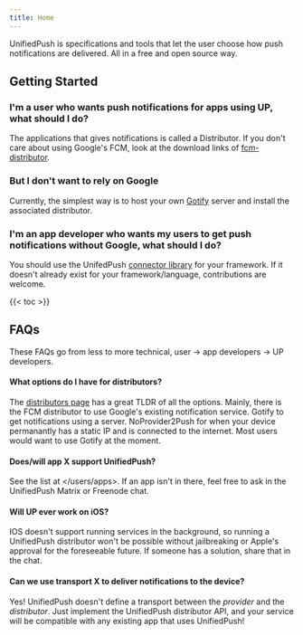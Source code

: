 ```yaml
---
title: Home
---
```


UnifiedPush is specifications and tools that let the user choose how push notifications are delivered. All in a free and open source way.

## Getting Started

### I'm a user who wants push notifications for apps using UP, what should I do?

The applications that gives notifications is called a Distributor. If you don't care about using Google's FCM, look at the download links of [fcm-distributor](/users/distributors/fcm). 

### But I don't want to rely on Google

Currently, the simplest way is to host your own [Gotify](/users/distributors/gotify) server and install the associated distributor.

### I'm an app developer who wants my users to get push notifications without Google, what should I do?
You should use the UnifedPush [connector library](/developers/) for your framework. If it doesn't already exist for your framework/language, contributions are welcome.

{{< toc >}}

## FAQs
These FAQs go from less to more technical, user -> app developers -> UP developers.

#### What options do I have for distributors?
The [distributors page](/users/distributors/) has a great TLDR of all the options. Mainly, there is the FCM distributor to use Google's existing notification service. Gotify to get notifications using a server. NoProvider2Push for when your device permanantly has a static IP and is connected to the internet.
Most users would want to use Gotify at the moment.

#### Does/will app X support UnifiedPush?
See the list at </users/apps>. If an app isn't in there, feel free to ask in the UnifiedPush Matrix or Freenode chat.

#### Will UP ever work on iOS?
IOS doesn't support running services in the background, so running a UnifiedPush distributor won't be possible without jailbreaking or Apple's approval for the foreseeable future. If someone has a solution, share that in the chat.

#### Can we use transport X to deliver notifications to the device?
Yes! UnifiedPush doesn't define a transport between the *provider* and the *distributor*. Just implement the UnifiedPush distributor API, and your service will be compatible with any existing app that uses UnifiedPush!


